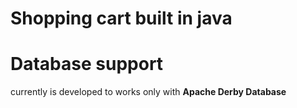 # Shopping cart built in java

# Database support

currently is developed to works only with **Apache Derby Database**
